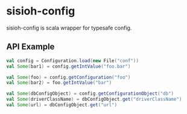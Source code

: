 sisioh-config
=============

sisioh-config is scala wrapper for typesafe config.

## API Example
```scala
val config = Configuration.load(new File("conf"))
val Some(bar1) = config.getIntValue("foo.bar")

val Some(foo) = config.getConfiguration("foo")
val Some(bar2) = foo.getIntValue("bar")

val Some(dbConfigObject) = config.getConfigurationObject("db")
val Some(driverClassName) = dbConfigObject.get("driverClassName")
val Some(url) = dbConfigObject.get("url")
```

